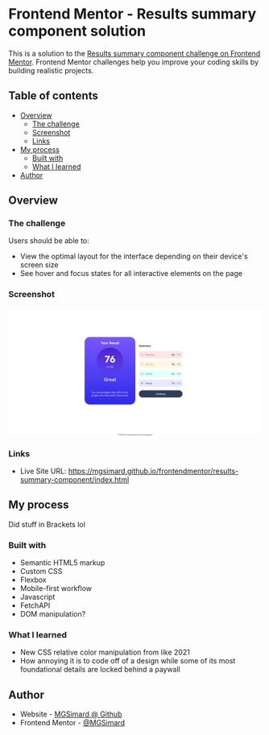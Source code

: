 # Frontend Mentor - Results summary component solution

This is a solution to the [Results summary component challenge on Frontend Mentor](https://www.frontendmentor.io/challenges/results-summary-component-CE_K6s0maV). Frontend Mentor challenges help you improve your coding skills by building realistic projects. 

## Table of contents

- [Overview](#overview)
  - [The challenge](#the-challenge)
  - [Screenshot](#screenshot)
  - [Links](#links)
- [My process](#my-process)
  - [Built with](#built-with)
  - [What I learned](#what-i-learned)
- [Author](#author)

## Overview

### The challenge

Users should be able to:

- View the optimal layout for the interface depending on their device's screen size
- See hover and focus states for all interactive elements on the page

### Screenshot

![](./screenshot.jpg)

### Links

- Live Site URL: https://mgsimard.github.io/frontendmentor/results-summary-component/index.html

## My process

Did stuff in Brackets lol

### Built with

- Semantic HTML5 markup
- Custom CSS
- Flexbox
- Mobile-first workflow
- Javascript
- FetchAPI
- DOM manipulation?

### What I learned

- New CSS relative color manipulation from like 2021
- How annoying it is to code off of a design while some of its most foundational details are locked behind a paywall

## Author

- Website - [MGSimard @ Github](https://mgsimard.github.io/)
- Frontend Mentor - [@MGSimard](https://www.frontendmentor.io/profile/MGSimard)